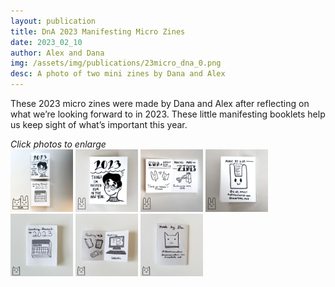 ```yaml
---
layout: publication
title: DnA 2023 Manifesting Micro Zines
date: 2023_02_10
author: Alex and Dana
img: /assets/img/publications/23micro_dna_0.png
desc: A photo of two mini zines by Dana and Alex
---
```


These 2023 micro zines were made by Dana and Alex after reflecting on what we’re looking forward to in 2023. These little manifesting booklets help us keep sight of what’s important this year.

*Click photos to enlarge*  
<a href="/assets/img/publications/23micro_dna_1.png"><img src="/assets/img/publications/23micro_dna_1.png" alt="A photo of two mini zines by Dana and Alex." width="100"></a>
<a href="/assets/img/publications/23micro_alex_1.png"><img src="/assets/img/publications/23micro_alex_1.png" alt="A photo of the cover of Things I’m Excited for in the New Year, a zine by Alex O'Keefe." width="100"></a>
<a href="/assets/img/publications/23micro_alex_2.png"><img src="/assets/img/publications/23micro_alex_2.png" alt="A photo of inside pages in Things I’m Excited for in the New Year, a zine by Alex O'Keefe." width="100"></a>
<a href="/assets/img/publications/23micro_alex_3.png"><img src="/assets/img/publications/23micro_alex_3.png" alt="A photo of the back cover of Things I’m Excited for in the New Year, a zine by Alex O'Keefe." width="100"></a>
<a href="/assets/img/publications/2023-micro_dana_1.png"><img src="/assets/img/publications/2023-micro_dana_1.png" alt="A photo of the cover of Looking Forward to 2023, a zine by Dana Amundsen." width="100"></a>
<a href="/assets/img/publications/2023-micro_dana_2.png"><img src="/assets/img/publications/2023-micro_dana_2.png" alt="A photo of inside pages in Looking Forward to 2023, a zine by Dana Amundsen." width="100"></a>
<a href="/assets/img/publications/2023-micro_dana_3.png"><img src="/assets/img/publications/2023-micro_dana_3.png" alt="A photo of the back cover of Looking Forward to 2023, a zine by Dana Amundsen." width="100"></a>
